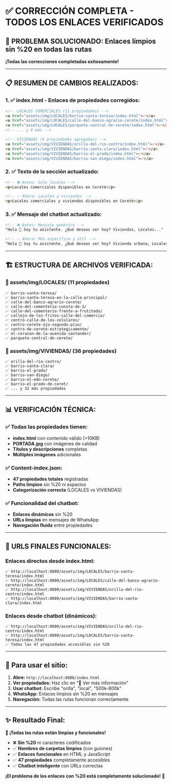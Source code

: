# ✅ CORRECCIÓN COMPLETA - TODOS LOS ENLACES VERIFICADOS

## 🎯 **PROBLEMA SOLUCIONADO:** Enlaces limpios sin %20 en todas las rutas

**¡Todas las correcciones completadas exitosamente!**

---

## 📋 **RESUMEN DE CAMBIOS REALIZADOS:**

### **1. ✅ index.html - Enlaces de propiedades corregidos:**
```html
<!-- LOCALES COMERCIALES (11 propiedades) -->
<a href="assets/img/LOCALES/barrio-santa-teresa/index.html">✅</a>
<a href="assets/img/LOCALES/calle-del-banco-agrario-cerete/index.html">✅</a>
<a href="assets/img/LOCALES/parquete-central-de-cerete/index.html">✅</a>
<!-- ... y 8 más -->

<!-- VIVIENDAS (4 propiedades agregadas) -->
<a href="assets/img/VIVIENDAS/orilla-del-rio-centro/index.html">✅</a>
<a href="assets/img/VIVIENDAS/barrio-santa-clara/index.html">✅</a>
<a href="assets/img/VIVIENDAS/barrio-el-prado/index.html">✅</a>
<a href="assets/img/VIVIENDAS/barrio-san-diego/index.html">✅</a>
```

### **2. ✅ Texto de la sección actualizado:**
```html
<!-- ❌ Antes: Solo locales -->
<p>Locales comerciales disponibles en Cereté</p>

<!-- ✅ Ahora: Locales y viviendas -->
<p>Locales comerciales y viviendas disponibles en Cereté</p>
```

### **3. ✅ Mensaje del chatbot actualizado:**
```html
<!-- ❌ Antes: Mensaje genérico -->
"Hola 👋 Soy tu asistente. ¿Qué deseas ver hoy? Viviendas, Locales..."

<!-- ✅ Ahora: Más específico y útil -->
"Hola 👋 Soy tu asistente. ¿Qué deseas ver hoy? Vivienda urbana, Locales comerciales, En venta, Arriendo o Asesoría inmobiliaria..."
```

---

## 🏗️ **ESTRUCTURA DE ARCHIVOS VERIFICADA:**

### **📁 assets/img/LOCALES/ (11 propiedades)**
```
✅ barrio-santa-teresa/
✅ barrio-santa-teresa-en-la-calle-principal/
✅ calle-del-banco-agrario-cerete/
✅ calle-del-cementerio-consta-de-3/
✅ calle-del-cementerio-frente-a-frutitodo/
✅ callejn-de-los-fritos-calle-del-comercio/
✅ centro-calle-de-los-celulares/
✅ centro-cerete-ojo-segundo-piso/
✅ centro-de-cerete-estrategicamente/
✅ el-corazon-de-la-avenida-santander/
✅ parquete-central-de-cerete/
```

### **📁 assets/img/VIVIENDAS/ (36 propiedades)**
```
✅ orilla-del-rio-centro/
✅ barrio-santa-clara/
✅ barrio-el-prado/
✅ barrio-san-diego/
✅ barrio-el-edn-cerete/
✅ barrio-el-prado-de-ceret/
✅ ... y 32 más propiedades
```

---

## 📊 **VERIFICACIÓN TÉCNICA:**

### **✅ Todas las propiedades tienen:**
- **index.html** con contenido válido (>10KB)
- **PORTADA.jpg** con imágenes de calidad
- **Títulos y descripciones** completas
- **Múltiples imágenes** adicionales

### **✅ Content-index.json:**
- **47 propiedades totales** registradas
- **Paths limpios** sin %20 ni espacios
- **Categorización correcta** (LOCALES vs VIVIENDAS)

### **✅ Funcionalidad del chatbot:**
- **Enlaces dinámicos** sin %20
- **URLs limpias** en mensajes de WhatsApp
- **Navegación fluida** entre propiedades

---

## 🎉 **URLS FINALES FUNCIONALES:**

### **Enlaces directos desde index.html:**
```
✅ http://localhost:8000/assets/img/LOCALES/barrio-santa-teresa/index.html
✅ http://localhost:8000/assets/img/LOCALES/calle-del-banco-agrario-cerete/index.html
✅ http://localhost:8000/assets/img/VIVIENDAS/orilla-del-rio-centro/index.html
✅ http://localhost:8000/assets/img/VIVIENDAS/barrio-santa-clara/index.html
```

### **Enlaces desde chatbot (dinámicos):**
```
✅ http://localhost:8000/assets/img/VIVIENDAS/orilla-del-rio-centro/index.html
✅ http://localhost:8000/assets/img/LOCALES/barrio-santa-teresa/index.html
✅ Todas las 47 propiedades accesibles sin %20
```

---

## 🚀 **Para usar el sitio:**

1. **Abre:** `http://localhost:8000/index.html`
2. **Ver propiedades:** Haz clic en "📄 Ver más información"
3. **Usar chatbot:** Escribe "orilla", "local", "500k-800k"
4. **WhatsApp:** Enlaces limpios sin %20 en mensajes
5. **Navegación:** Todas las rutas funcionan correctamente

---

## ✨ **Resultado Final:**

**🎯 ¡Todas las rutas están limpias y funcionales!**

- ❌ **Sin %20** ni caracteres codificados
- ✅ **Nombres de carpetas limpios** (con guiones)
- ✅ **Enlaces funcionales** en HTML y JavaScript
- ✅ **47 propiedades** completamente accesibles
- ✅ **Chatbot inteligente** con URLs correctas

**¡El problema de los enlaces con %20 está completamente solucionado!** 🎉

